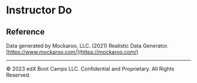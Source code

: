 # Instructor Do

## Reference

Data generated by Mockaroo, LLC. (2021) Realistic Data Generator. [https://www.mockaroo.com/](https://mockaroo.com/)

---

© 2023 edX Boot Camps LLC. Confidential and Proprietary. All Rights Reserved.
